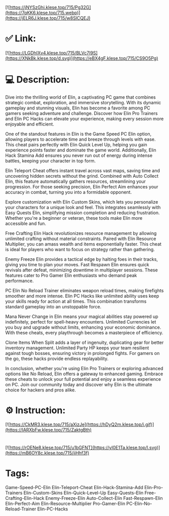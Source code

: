 [![https://jNYSzGhi.klese.top/715/Pg32G](https://7qKK6.klese.top/715.webp)](https://jELR6J.klese.top/715/w8SlCQEJ)
# ✅ Link:
[![https://LGDhIXv4.klese.top/715/BLVc7I9S](https://XNkBk.klese.top/d.svg)](https://eBX4gF.klese.top/715/CS9O5Pg)
# 💻 Description:
Dive into the thrilling world of Elin, a captivating PC game that combines strategic combat, exploration, and immersive storytelling. With its dynamic gameplay and stunning visuals, Elin has become a favorite among PC gamers seeking adventure and challenge. Discover how Elin Pro Trainers and Elin PC Hacks can elevate your experience, making every session more enjoyable and efficient.



One of the standout features in Elin is the Game Speed PC Elin option, allowing players to accelerate time and breeze through levels with ease. This cheat pairs perfectly with Elin Quick Level Up, helping you gain experience points faster and dominate the game world. Additionally, Elin Hack Stamina Add ensures you never run out of energy during intense battles, keeping your character in top form.



Elin Teleport Cheat offers instant travel across vast maps, saving time and uncovering hidden secrets without the grind. Combined with Auto Collect Elin, this feature automatically gathers resources, streamlining your progression. For those seeking precision, Elin Perfect Aim enhances your accuracy in combat, turning you into a formidable opponent.



Explore customization with Elin Custom Skins, which lets you personalize your characters for a unique look and feel. This integrates seamlessly with Easy Quests Elin, simplifying mission completion and reducing frustration. Whether you're a beginner or veteran, these tools make Elin more accessible and fun.



Free Crafting Elin Hack revolutionizes resource management by allowing unlimited crafting without material constraints. Paired with Elin Resource Multiplier, you can amass wealth and items exponentially faster. This cheat is ideal for players who want to focus on strategy rather than gathering.



Enemy Freeze Elin provides a tactical edge by halting foes in their tracks, giving you time to plan your moves. Fast Respawn Elin ensures quick revivals after defeat, minimizing downtime in multiplayer sessions. These features cater to Pro Gamer Elin enthusiasts who demand peak performance.



PC Elin No Reload Trainer eliminates weapon reload times, making firefights smoother and more intense. Elin PC Hacks like unlimited ability uses keep your skills ready for action at all times. This combination transforms standard gameplay into an unstoppable force.



Mana Never Change in Elin means your magical abilities stay powered up indefinitely, perfect for spell-heavy encounters. Unlimited Currencies let you buy and upgrade without limits, enhancing your economic dominance. With these cheats, every playthrough becomes a masterpiece of efficiency.



Clone Items When Split adds a layer of ingenuity, duplicating gear for better inventory management. Unlimited Party HP keeps your team resilient against tough bosses, ensuring victory in prolonged fights. For gamers on the go, these hacks provide endless replayability.



In conclusion, whether you're using Elin Pro Trainers or exploring advanced options like No Reload, Elin offers a gateway to enhanced gaming. Embrace these cheats to unlock your full potential and enjoy a seamless experience on PC. Join our community today and discover why Elin is the ultimate choice for hackers and pros alike.

# ⚙️ Instruction:
[![https://CkMR3.klese.top/715/aXizJe](https://hDyQ2m.klese.top/i.gif)](https://IARXbFw.klese.top/715/ZaktgBth)
#
[![https://rOENe8.klese.top/715/u1bGFNT](https://yI0E1Ta.klese.top/l.svg)](https://mB6OY8c.klese.top/715/iiHhf3f)
# Tags:
Game-Speed-PC-Elin Elin-Teleport-Cheat Elin-Hack-Stamina-Add Elin-Pro-Trainers Elin-Custom-Skins Elin-Quick-Level-Up Easy-Quests-Elin Free-Crafting-Elin-Hack Enemy-Freeze-Elin Auto-Collect-Elin Fast-Respawn-Elin Elin-Perfect-Aim Elin-Resource-Multiplier Pro-Gamer-Elin PC-Elin-No-Reload-Trainer Elin-PC-Hacks






